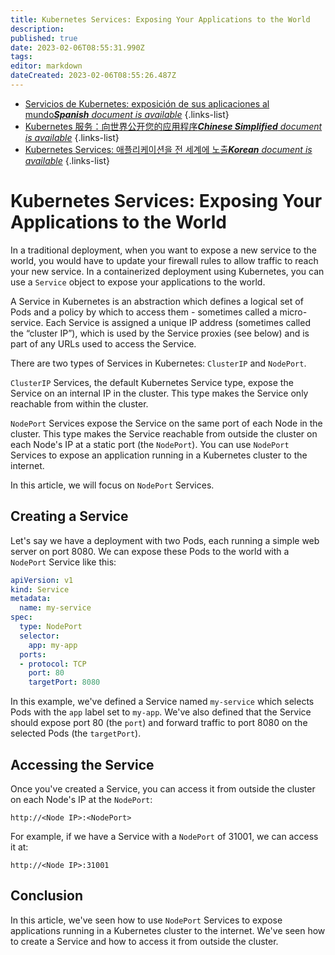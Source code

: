 ```yaml
---
title: Kubernetes Services: Exposing Your Applications to the World
description: 
published: true
date: 2023-02-06T08:55:31.990Z
tags: 
editor: markdown
dateCreated: 2023-02-06T08:55:26.487Z
---
```


- [Servicios de Kubernetes: exposición de sus aplicaciones al mundo***Spanish** document is available*](/es/Knowledge-base/Kubernetes/kubernetes-services-exposing-your-applications-to-the-world)
{.links-list}
- [Kubernetes 服务：向世界公开您的应用程序***Chinese Simplified** document is available*](/zh/Knowledge-base/Kubernetes/kubernetes-services-exposing-your-applications-to-the-world)
{.links-list}
- [Kubernetes Services: 애플리케이션을 전 세계에 노출***Korean** document is available*](/ko/Knowledge-base/Kubernetes/kubernetes-services-exposing-your-applications-to-the-world)
{.links-list}


# Kubernetes Services: Exposing Your Applications to the World

In a traditional deployment, when you want to expose a new service to the world, you would have to update your firewall rules to allow traffic to reach your new service. In a containerized deployment using Kubernetes, you can use a `Service` object to expose your applications to the world.

A Service in Kubernetes is an abstraction which defines a logical set of Pods and a policy by which to access them - sometimes called a micro-service. Each Service is assigned a unique IP address (sometimes called the “cluster IP”), which is used by the Service proxies (see below) and is part of any URLs used to access the Service.

There are two types of Services in Kubernetes: `ClusterIP` and `NodePort`.

`ClusterIP` Services, the default Kubernetes Service type, expose the Service on an internal IP in the cluster. This type makes the Service only reachable from within the cluster.

`NodePort` Services expose the Service on the same port of each Node in the cluster. This type makes the Service reachable from outside the cluster on each Node's IP at a static port (the `NodePort`). You can use `NodePort` Services to expose an application running in a Kubernetes cluster to the internet.

In this article, we will focus on `NodePort` Services.

## Creating a Service

Let's say we have a deployment with two Pods, each running a simple web server on port 8080. We can expose these Pods to the world with a `NodePort` Service like this:

```yaml
apiVersion: v1
kind: Service
metadata:
  name: my-service
spec:
  type: NodePort
  selector:
    app: my-app
  ports:
  - protocol: TCP
    port: 80
    targetPort: 8080
```

In this example, we've defined a Service named `my-service` which selects Pods with the `app` label set to `my-app`. We've also defined that the Service should expose port 80 (the `port`) and forward traffic to port 8080 on the selected Pods (the `targetPort`).

## Accessing the Service

Once you've created a Service, you can access it from outside the cluster on each Node's IP at the `NodePort`:

```
http://<Node IP>:<NodePort>
```

For example, if we have a Service with a `NodePort` of 31001, we can access it at:

```
http://<Node IP>:31001
```

## Conclusion

In this article, we've seen how to use `NodePort` Services to expose applications running in a Kubernetes cluster to the internet. We've seen how to create a Service and how to access it from outside the cluster.